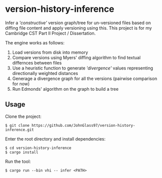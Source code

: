 # version-history-inference

Infer a _'constructive'_ version graph/tree for un-versioned files based on diffing file content and apply versioning using this.
This project is for my Cambridge CST Part II Project / Dissertation.

The engine works as follows:

1. Load versions from disk into memory
2. Compare versions using Myers' diffing algorithm to find textual differnces between files
3. Use a heuristic function to generate _'divergence'_ values representing directionally weighted distances
4. Generage a divergence graph for all the versions (pairwise comparison for now)
5. Run Edmonds' algorithm on the graph to build a tree

## Usage

Clone the project:

```
$ git clone https://github.com/JohnGlass97/version-history-inference.git
```

Enter the root directory and install dependencies:

```
$ cd version-history-inference
$ cargo install
```

Run the tool:

```
$ cargo run --bin vhi -- infer <PATH>
```
